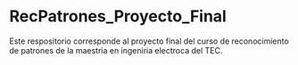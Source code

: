 # RecPatrones_Proyecto_Final
Este respositorio corresponde al proyecto final del curso de reconocimiento de patrones de la maestria en ingeniria electroca del TEC. 

